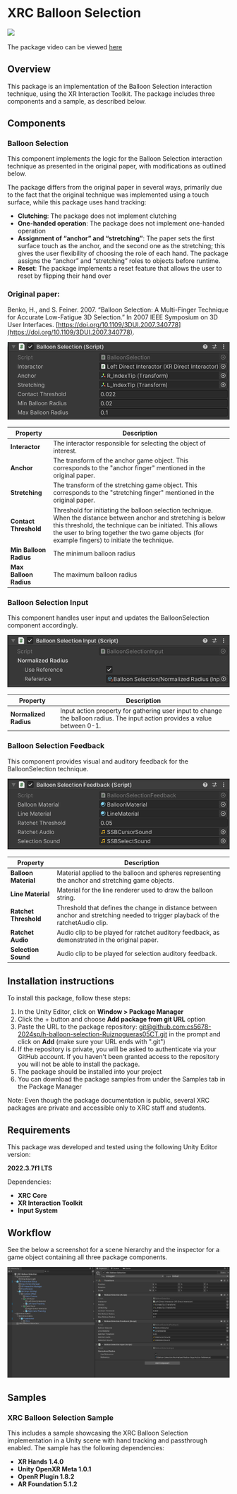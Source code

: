# XRC Balloon Selection

![](images/H-Balloon_SelectionDemoGif.gif)

The package video can be viewed [here](https://drive.google.com/file/d/1pqIvgTJ7ZTy97WrvrbHzDz4pwyz_eg5S/view?usp=drive_link)

## Overview
This package is an implementation of the Balloon Selection interaction technique, using the XR Interaction Toolkit. The package includes three components and a sample, as described below.

## Components
### Balloon Selection
This component implements the logic for the Balloon Selection interaction technique as presented in the original paper, with modifications as outlined below.

The package differs from the original paper in several ways, primarily due to the fact that the original technique was implemented using a touch surface, while this package uses hand tracking:

- **Clutching**: The package does not implement clutching
- **One-handed operation**: The package does not implement one-handed operation
- **Assignment of “anchor” and “stretching”**: The paper sets the first surface touch as the anchor, and the second one as the stretching; this gives the user flexibility of choosing the role of each hand. The package assigns the “anchor” and “stretching” roles to objects before runtime.
- **Reset**: The package implements a reset feature that allows the user to reset by flipping their hand over

### Original paper:

Benko, H., and S. Feiner. 2007. “Balloon Selection: A Multi-Finger Technique for Accurate Low-Fatigue 3D Selection.” In 2007 IEEE Symposium on 3D User Interfaces. [https://doi.org/10.1109/3DUI.2007.340778](https://doi.org/10.1109/3DUI.2007.340778).

![](images/logic.png)

| **Property**         | **Description**          |
|----------------------|--------------------------|
| **Interactor** | 	The interactor responsible for selecting the object of interest. |
| **Anchor** | The transform of the anchor game object. This corresponds to the "anchor finger" mentioned in the original paper. |
| **Stretching** | The transform of the stretching game object. This corresponds to the "stretching finger" mentioned in the original paper. |
| **Contact Threshold** | Threshold for initiating the balloon selection technique. When the distance between anchor and stretching is below this threshold, the technique can be initiated. This allows the user to bring together the two game objects (for example fingers) to initiate the technique. |
| **Min Balloon Radius** | The minimum balloon radius |
| **Max Balloon Radius** | The maximum balloon radius|

### Balloon Selection Input
This component handles user input and updates the BalloonSelection component accordingly.

![](images/input.png)

| **Property**         | **Description**          |
|----------------------|--------------------------|
| **Normalized Radius** | Input action property for gathering user input to change the balloon radius. The input action provides a value between 0-1. |

### Balloon Selection Feedback
This component provides visual and auditory feedback for the BalloonSelection technique.

![](images/feedback.png)

| **Property**         | **Description**          |
|----------------------|--------------------------|
| **Balloon Material** | Material applied to the balloon and spheres representing the anchor and stretching game objects. |
| **Line Material** | Material for the line renderer used to draw the balloon string. |
| **Ratchet Threshold** | Threshold that defines the change in distance between anchor and stretching needed to trigger playback of the ratchetAudio clip. |
| **Ratchet Audio** | Audio clip to be played for ratchet auditory feedback, as demonstrated in the original paper. |
| **Selection Sound** | Audio clip to be played for selection auditory feedback. |

## Installation instructions
To install this package, follow these steps:
1. In the Unity Editor, click on **Window > Package Manager**
2. Click the + button and choose **Add package from git URL** option
3. Paste the URL to the package repository: [git@github.com:cs5678-2024sp/h-balloon-selection-Ruiznogueras05CT.git](git@github.com:cs5678-2024sp/h-balloon-selection-Ruiznogueras05CT.git) in the prompt and click on **Add** (make sure your URL ends with ".git")
4. If the repository is private, you will be asked to authenticate via your GitHub account. If you haven't been granted access to the repository you will not be able to install the package.
5. The package should be installed into your project
6. You can download the package samples from under the Samples tab in the Package Manager

Note: Even though the package documentation is public, several XRC packages are private and accessible only to XRC staff and students.

## Requirements
This package was developed and tested using the following Unity Editor version:

**2022.3.7f1 LTS**

Dependencies: 

- **XRC Core**
- **XR Interaction Toolkit**
- **Input System**


<!--
## Limitations	
If your package has any known limitations, you can list them here. If not, or if the limitations are trivial, exclude this section.

-->

## Workflow

See the below a screenshot for a scene hierarchy and the inspector for a game object containing all three package components.

![](images/workflow.png)

## Samples
### XRC Balloon Selection Sample
This includes a sample showcasing the XRC Balloon Selection implementation in a Unity scene with hand tracking and passthrough enabled. The sample has the following dependencies:

- **XR Hands 1.4.0**
- **Unity OpenXR Meta 1.0.1**
- **OpenR Plugin 1.8.2**
- **AR Foundation 5.1.2**

